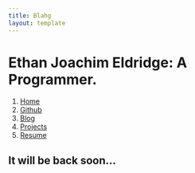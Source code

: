 ```yaml
---
title: Blahg 
layout: template
---
```



Ethan Joachim Eldridge: A Programmer.
=======================================================================

1. [Home]
2. [Github]
3. [Blog]
4. [Projects]
5. [Resume]


It will be back soon...
----------------------------------------------------------------------

[Home]:index.html
[Github]:https://github.com/EJEHardenberg
[Blog]:blog/index.html
[Projects]:projects.html
[Resume]:resume.html